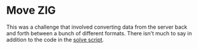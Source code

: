 # Move ZIG

This was a challenge that involved converting data from the server back and forth between a bunch of different formats. There isn't much to say in addition to the code in the [solve script](./solve.py).
